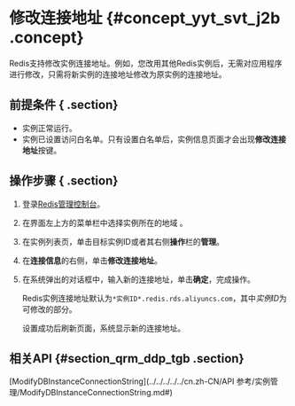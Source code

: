# 修改连接地址 {#concept_yyt_svt_j2b .concept}

Redis支持修改实例连接地址。例如，您改用其他Redis实例后，无需对应用程序进行修改，只需将新实例的连接地址修改为原实例的连接地址。

## 前提条件 { .section}

-   实例正常运行。
-   实例已设置访问白名单。只有设置白名单后，实例信息页面才会出现**修改连接地址**按键。

## 操作步骤 { .section}

1.  登录[Redis管理控制台](https://kvstore.console.aliyun.com/)。
2.  在界面左上方的菜单栏中选择实例所在的地域 。
3.  在实例列表页，单击目标实例ID或者其右侧**操作**栏的**管理**。
4.  在**连接信息**的右侧，单击**修改连接地址**。
5.  在系统弹出的对话框中，输入新的连接地址，单击**确定**，完成操作。

    Redis实例连接地址默认为`*实例ID*.redis.rds.aliyuncs.com`，其中*实例ID*为可修改的部分。

    设置成功后刷新页面，系统显示新的连接地址。


## 相关API {#section_qrm_ddp_tgb .section}

[ModifyDBInstanceConnectionString](../../../../../cn.zh-CN/API 参考/实例管理/ModifyDBInstanceConnectionString.md#)


